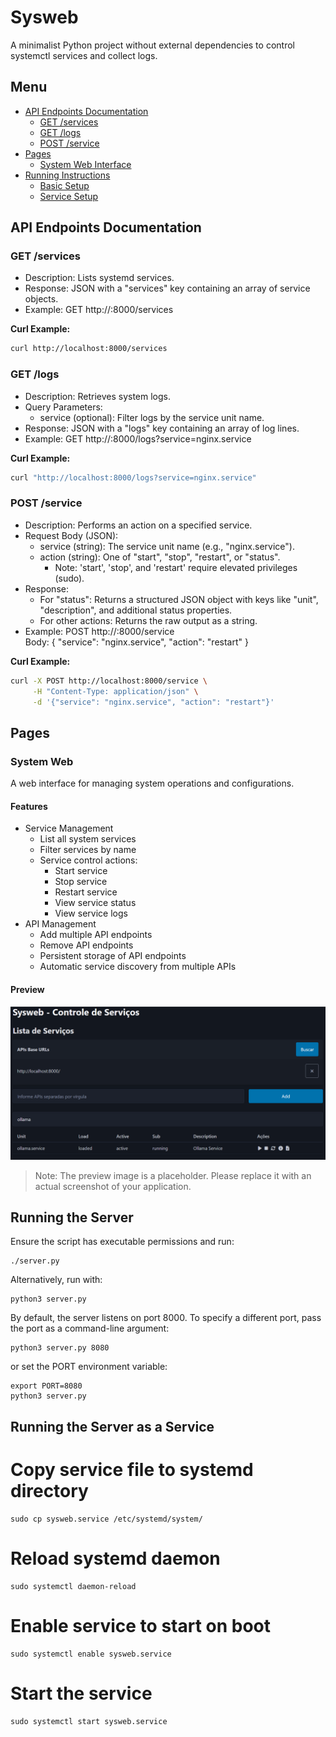 # Sysweb

A minimalist Python project without external dependencies to control systemctl services and collect logs.

## Menu

- [API Endpoints Documentation](#api-endpoints-documentation)
  - [GET /services](#get-services)
  - [GET /logs](#get-logs)
  - [POST /service](#post-service)
- [Pages](#pages)
  - [System Web Interface](#system-web)
- [Running Instructions](#running-the-server)
  - [Basic Setup](#running-the-server)
  - [Service Setup](#running-the-server-as-a-service)

## API Endpoints Documentation

### GET /services
- Description: Lists systemd services.
- Response: JSON with a "services" key containing an array of service objects.
- Example:
  GET http://<server>:8000/services

**Curl Example:**
```bash
curl http://localhost:8000/services
```

### GET /logs
- Description: Retrieves system logs.
- Query Parameters:
  - service (optional): Filter logs by the service unit name.
- Response: JSON with a "logs" key containing an array of log lines.
- Example:
  GET http://<server>:8000/logs?service=nginx.service

**Curl Example:**
```bash
curl "http://localhost:8000/logs?service=nginx.service"
```

### POST /service
- Description: Performs an action on a specified service.
- Request Body (JSON):
  - service (string): The service unit name (e.g., "nginx.service").
  - action (string): One of "start", "stop", "restart", or "status". 
    - Note: 'start', 'stop', and 'restart' require elevated privileges (sudo).
- Response:
  - For "status": Returns a structured JSON object with keys like "unit", "description", and additional status properties.
  - For other actions: Returns the raw output as a string.
- Example:
  POST http://<server>:8000/service  
  Body:
  {
    "service": "nginx.service",
    "action": "restart"
  }

**Curl Example:**
```bash
curl -X POST http://localhost:8000/service \
     -H "Content-Type: application/json" \
     -d '{"service": "nginx.service", "action": "restart"}'
```

## Pages

### System Web

A web interface for managing system operations and configurations.

#### Features

- Service Management
  - List all system services
  - Filter services by name
  - Service control actions:
    - Start service
    - Stop service
    - Restart service
    - View service status
    - View service logs
- API Management
  - Add multiple API endpoints
  - Remove API endpoints
  - Persistent storage of API endpoints
  - Automatic service discovery from multiple APIs

#### Preview

![System Web Interface](/assets/sysweb-preview.png)

> Note: The preview image is a placeholder. Please replace it with an actual screenshot of your application.

## Running the Server

Ensure the script has executable permissions and run:
```
./server.py
```
Alternatively, run with:
```
python3 server.py
```
By default, the server listens on port 8000. To specify a different port, pass the port as a command-line argument:
```
python3 server.py 8080
```
or set the PORT environment variable:
```
export PORT=8080
python3 server.py
```

## Running the Server as a Service

# Copy service file to systemd directory
```
sudo cp sysweb.service /etc/systemd/system/
```
# Reload systemd daemon
```
sudo systemctl daemon-reload
```

# Enable service to start on boot
```
sudo systemctl enable sysweb.service
```

# Start the service
```
sudo systemctl start sysweb.service
```
